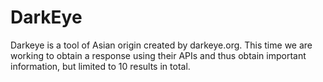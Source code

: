 # DarkEye
Darkeye is a tool of Asian origin created by darkeye.org. This time we are working to obtain a response using their APIs and thus obtain important information, but limited to 10 results in total.
